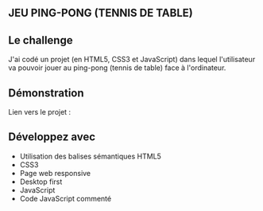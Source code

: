 ## JEU PING-PONG (TENNIS DE TABLE)

## Le challenge

J'ai codé un projet (en HTML5, CSS3 et JavaScript) dans lequel l'utilisateur va pouvoir jouer au ping-pong (tennis de table) face à l'ordinateur.

## Démonstration

Lien vers le projet :

## Développez avec

- Utilisation des balises sémantiques HTML5
- CSS3
- Page web responsive
- Desktop first
- JavaScript
- Code JavaScript commenté

